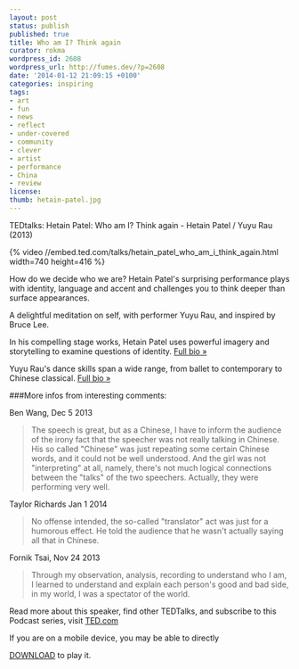 ```yaml
---
layout: post
status: publish
published: true
title: Who am I? Think again
curator: rokma
wordpress_id: 2608
wordpress_url: http://fumes.dev/?p=2608
date: '2014-01-12 21:09:15 +0100'
categories: inspiring
tags:
- art
- fun
- news
- reflect
- under-covered
- community
- clever
- artist
- performance
- China
- review
license:
thumb: hetain-patel.jpg
---
```


TEDtalks: Hetain Patel: Who am I? Think again - Hetain Patel / Yuyu Rau (2013) 

{% video //embed.ted.com/talks/hetain_patel_who_am_i_think_again.html width=740 height=416 %}

How do we decide who we are? Hetain Patel's surprising performance plays with identity, language and accent and challenges you to think deeper than surface appearances.  
 
A delightful meditation on self, with performer Yuyu Rau, and inspired by Bruce Lee. 

In his compelling stage works, Hetain Patel uses powerful imagery and storytelling to examine questions of identity. <a href="http://www.ted.com/speakers/hetain_patel.html" title="Hetain Patel uses powerful imagery and storytelling to examine questions of identity. Full bio " target="_blank">Full bio &raquo;</a> 

Yuyu Rau's dance skills span a wide range, from ballet to contemporary to Chinese classical. <a href="http://www.ted.com/speakers/yuyu_rau.html" title="Yuyu Rau's dance skills span a wide range, from ballet to contemporary to Chinese classical. Full bio " target="_blank">Full bio &raquo;</a> 


###More infos from interesting comments: 

<div class="blockquoter">

Ben Wang, Dec 5 2013 
<blockquote> 
The speech is great, but as a Chinese, I have to inform the audience of the irony fact that the speecher was not really talking in Chinese. His so called "Chinese" was just repeating some certain Chinese words, and it could not be well understood. And the girl was not "interpreting" at all, namely, there's not much logical connections between the "talks" of the two speechers. Actually, they were performing very well.</blockquote> 

Taylor Richards Jan 1 2014  
<blockquote> 
No offense intended, the so-called "translator" act was just for a humorous effect. He told the audience that he wasn't actually saying all that in Chinese.</blockquote> 

Fornik Tsai, Nov 24 2013 

<blockquote> 
Through my observation, analysis, recording to understand who I am, I learned to understand and explain each person's good and bad side, in my world, I was a spectator of the world.</blockquote>

</div> 
 Read more about this speaker, find other TEDTalks, and subscribe to this Podcast series, visit <a href="http://www.ted.com/" target="_blank">TED.com</a>

If you are on a mobile device, you may be able to directly

<a href="http://download.ted.com/talks/HetainPatel_2013G.mp4?apikey=TEDDOWNLOAD" title="Download" target="_blank">DOWNLOAD</a> to play it. 
